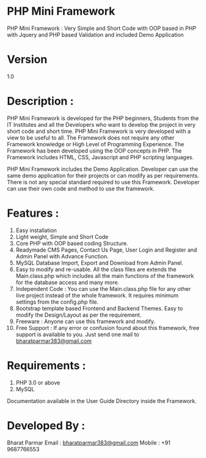 # PHP Mini Framework  
PHP Mini Framework : Very Simple and Short Code with OOP based in PHP with Jquery and PHP based Validation and included Demo Application

# Version 
1.0


# Description :
PHP Mini Framework is developed for the PHP beginners, Students from the IT Institutes and all the Developers who want to develop the project in very short code and short time. PHP Mini Framework is very developed with a view to be useful to all. The Framework does not require any other Framework knowledge or High Level of Programming Experience. The Framework has been developed using the OOP concepts in PHP. The Framework includes HTML, CSS, Javascript and PHP scripting languages. 

PHP Mini Framework includes the Demo Application. Developer can use the same demo application for their projects or can modify as per requirements. There is not any special standard required to use this Framework. Developer can use their own code and method to use the framework.

# Features :
1) Easy installation
2) Light weight, Simple and Short Code
3) Core PHP with OOP based coding Structure.
4) Readymade CMS Pages, Contact Us Page, User Login and Register and Admin Panel with Advance Function.
5) MySQL Database Import, Export and Download from Admin Panel.
6) Easy to modify and re-usable. All the class files are extends the Main.class.php which includes all the main functions of the framework for the database access and many more. 
7) Independent Code : You can use the Main.class.php file for any other live project instead of the whole framework. It requires minimum settings from the config.php file.
8) Bootstrap template based Frontend and Backend Themes. Easy to modify the Design/Layout as per the requirement.
9) Freeware : Anyone can use this framework and modify.
10) Free Support : If any error or confusion found about this framework, free support is available to you. Just send one mail to bharatparmar383@gmail.com

# Requirements :
1) PHP 3.0 or above
2) MySQL

Documentation available in the User Guide Directory inside the Framework.

# Developed By : 
Bharat Parmar
Email : bharatparmar383@gmail.com
Mobile : +91 9687766553
